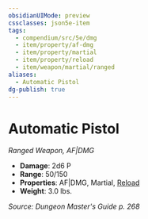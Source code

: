```yaml
---
obsidianUIMode: preview
cssclasses: json5e-item
tags:
  - compendium/src/5e/dmg
  - item/property/af-dmg
  - item/property/martial
  - item/property/reload
  - item/weapon/martial/ranged
aliases:
  - Automatic Pistol
dg-publish: true
---
```

# Automatic Pistol
*Ranged Weapon, AF|DMG*  

- **Damage**: 2d6 P
- **Range**: 50/150
- **Properties**: AF|DMG, Martial, [Reload](/3-Mechanics/CLI/rules/item-properties.md#Reload)
- **Weight**: 3.0 lbs.

*Source: Dungeon Master's Guide p. 268*